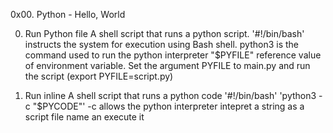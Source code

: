0x00. Python - Hello, World

0. Run Python file
A shell script that runs a python script.
'#!/bin/bash' instructs the system for execution using Bash shell.
python3 is the command used to run the python interpreter
"$PYFILE" reference value of environment variable.
Set the argument PYFILE to main.py and run the script (export PYFILE=script.py)

1. Run inline
A shell script that runs a python code
'#!/bin/bash'
'python3 -c "$PYCODE"'
-c allows the python interpreter intepret a string as a script file name an execute it
